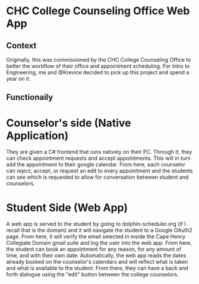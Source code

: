 # CHC College Counseling Office Web App
## Context
Originally, this was commissioned by the CHC College Counseling Office to better the workflow of their office and appointment scheduling. For Intro to Engineering, me and @Krevice decided to pick up this project and spend a year on it.
## Functionaily
# Counselor's side (Native Application)
They are given a C# frontend that runs natively on their PC. Through it, they can check appointment requests and accept appointments. This will in turn add the appointment to their google calendar. From here, each counselor can reject, accept, or request an edit to every appointment and the students can see which is requested to allow for conversation between student and counselors.

# Student Side (Web App)
A web app is served to the student by going to dolphin-scheduler.org (if I recall that is the domain) and it will navigate the student to a Google OAuth2 page. From here, it will verify the email selected in inside the Cape Henry Collegiate Domain gmail suite and log the user into the web app. From here, the student can book an appointment for any reason, for any amount of time, and with their own date. Automatically, the web app reads the dates already booked on the counselor's calendars and will reflect what is taken and what is available to the student. From there, they can have a back and forth dialogue using the "edit" button between the college counselors.
